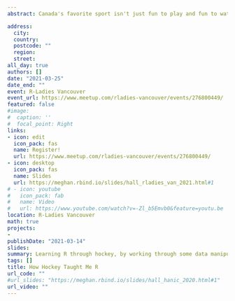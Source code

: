 ```yaml
---
abstract: Canada's favorite sport isn't just fun to play and fun to watch, it's also a fun tool for learning and using R. I originally taught myself R in order to better analyze hockey, and in this workshop we'll discuss how R sparked my career path as a data analyst as well as work through beginner and intermediate data manipulation techniques from the tidyverse by calculating some box score hockey stats. The slides are available at the link above and also [**here**](https://meghan.rbind.io/slides/hall_rladies_van_2021.html#1). The data is available in my `betweenthepipes` package (available on Github [**here**](https://github.com/meghall06/betweenthepipes)), and the full code for the entire workshop (including how to access the data) is available [**here**](https://github.com/meghall06/personal-website/blob/master/static/RLadies_VAN_code.R).

address:
  city: 
  country: 
  postcode: ""
  region: 
  street: 
all_day: true
authors: []
date: "2021-03-25"
date_end: ""
event: R-Ladies Vancouver
event_url: https://www.meetup.com/rladies-vancouver/events/276800449/
featured: false
#image:
#  caption: ''
#  focal_point: Right
links:
- icon: edit
  icon_pack: fas
  name: Register!
  url: https://www.meetup.com/rladies-vancouver/events/276800449/
- icon: desktop
  icon_pack: fas
  name: Slides
  url: https://meghan.rbind.io/slides/hall_rladies_van_2021.html#1
# - icon: youtube
#   icon_pack: fab
#   name: Video
#   url: https://www.youtube.com/watch?v=-Zl_b5Emvb0&feature=youtu.be
location: R-Ladies Vancouver
math: true
projects:
- 
publishDate: "2021-03-14"
slides: 
summary: Learning R through hockey, by working through some data manipulation techniques by calculating some box score hockey stats.
tags: []
title: How Hockey Taught Me R
url_code: ""
#url_slides: "https://meghan.rbind.io/slides/hall_hanic_2020.html#1"
url_video: ""
---
```



